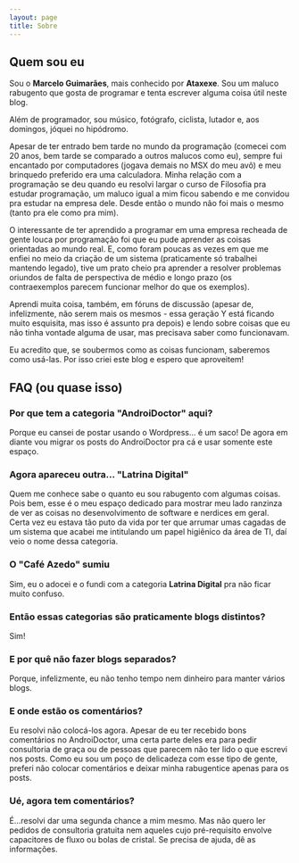 ```yaml
---
layout: page
title: Sobre
---
```


## Quem sou eu

Sou o **Marcelo Guimarães**, mais conhecido por **Ataxexe**. Sou um maluco rabugento que gosta de programar e tenta escrever alguma coisa útil neste blog.

Além de programador, sou músico, fotógrafo, ciclista, lutador e, aos domingos, jóquei no hipódromo.

Apesar de ter entrado bem tarde no mundo da programação (comecei com 20 anos, bem tarde se comparado a outros malucos como eu), sempre fui encantado por computadores (jogava demais no MSX do meu avô) e meu brinquedo preferido era uma calculadora. Minha relação com a programação se deu quando eu resolvi largar o curso de Filosofia pra estudar programação, um maluco igual a mim ficou sabendo e me convidou pra estudar na empresa dele. Desde então o mundo não foi mais o mesmo (tanto pra ele como pra mim).

O interessante de ter aprendido a programar em uma empresa recheada de gente louca por programação foi que eu pude aprender as coisas orientadas ao mundo real. E, como foram poucas as vezes em que me enfiei no meio da criação de um sistema (praticamente só trabalhei mantendo legado), tive um prato cheio pra aprender a resolver problemas oriundos de falta de perspectiva de médio e longo prazo (os contraexemplos parecem funcionar melhor do que os exemplos).

Aprendi muita coisa, também, em fóruns de discussão (apesar de, infelizmente, não serem mais os mesmos - essa geração Y está ficando muito esquisita, mas isso é assunto pra depois) e lendo sobre coisas que eu não tinha vontade alguma de usar, mas precisava saber como funcionavam.

Eu acredito que, se soubermos como as coisas funcionam, saberemos como usá-las. Por isso criei este blog e espero que aproveitem!

## FAQ (ou quase isso)

### Por que tem a categoria "AndroiDoctor" aqui?

Porque eu cansei de postar usando o Wordpress... é um saco! De agora em diante vou migrar os posts do AndroiDoctor pra cá e usar somente este espaço.

### Agora apareceu outra... "Latrina Digital"

Quem me conhece sabe o quanto eu sou rabugento com algumas coisas. Pois bem, esse é o meu espaço dedicado para mostrar meu lado ranzinza de ver as coisas no desenvolvimento de software e nerdices em geral. Certa vez eu estava tão puto da vida por ter que arrumar umas cagadas de um sistema que acabei me intitulando um papel higiênico da área de TI, daí veio o nome dessa categoria.

### O "Café Azedo" sumiu

Sim, eu o adocei e o fundi com a categoria **Latrina Digital** pra não ficar muito confuso.

### Então essas categorias são praticamente blogs distintos?

Sim!

### E por quê não fazer blogs separados?

Porque, infelizmente, eu não tenho tempo nem dinheiro para manter vários blogs.

### E onde estão os comentários?

Eu resolvi não colocá-los agora. Apesar de eu ter recebido bons comentários no AndroiDoctor, uma certa parte deles era para pedir consultoria de graça ou de pessoas que parecem não ter lido o que escrevi nos posts. Como eu sou um poço de delicadeza com esse tipo de gente, preferi não colocar comentários e deixar minha rabugentice apenas para os posts.

### Ué, agora tem comentários?

É...resolvi dar uma segunda chance a mim mesmo. Mas não quero ler pedidos de consultoria gratuita nem aqueles cujo pré-requisito envolve capacitores de fluxo ou bolas de cristal. Se precisa de ajuda, dê as informações.
